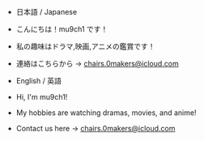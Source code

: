 - 日本語 / Japanese
- こんにちは！mu9ch1 です！
- 私の趣味はドラマ,映画,アニメの鑑賞です！
- 連絡はこちらから → chairs.0makers@icloud.com

- English / 英語
- Hi, I'm mu9ch1!
- My hobbies are watching dramas, movies, and anime!
- Contact us here → chairs.0makers@icloud.com
